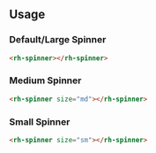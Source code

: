 ## Usage

### Default/Large Spinner

```html
<rh-spinner></rh-spinner>
```

### Medium Spinner

```html
<rh-spinner size="md"></rh-spinner>
```

### Small Spinner

```html
<rh-spinner size="sm"></rh-spinner>
```
